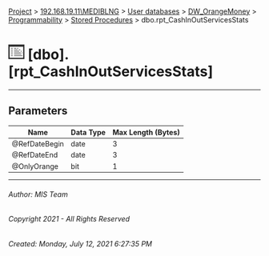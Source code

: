 #### 

[Project](../../../../../index.md) > [192.168.19.11\\MEDIBLNG](../../../../index.md) > [User databases](../../../index.md) > [DW_OrangeMoney](../../index.md) > [Programmability](../index.md) > [Stored Procedures](Stored_Procedures.md) > dbo.rpt_CashInOutServicesStats

# ![Stored Procedures](../../../../../Images/StoredProcedure32.png) [dbo].[rpt_CashInOutServicesStats]

---

## <a name="#parameters"></a>Parameters

| Name | Data Type | Max Length (Bytes) |
|---|---|---|
| @RefDateBegin | date | 3 |
| @RefDateEnd | date | 3 |
| @OnlyOrange | bit | 1 |


---

###### Author:  MIS Team

###### Copyright 2021 - All Rights Reserved

###### Created: Monday, July 12, 2021 6:27:35 PM

